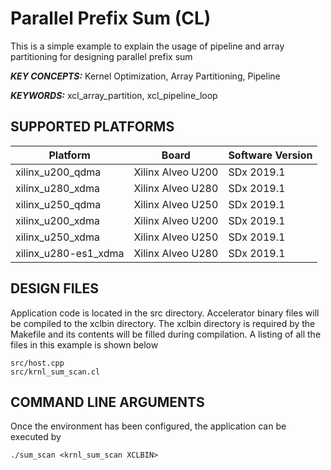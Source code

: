 Parallel Prefix Sum (CL)
======================

This is a simple example to explain the usage of pipeline and array partitioning for designing parallel prefix sum 

***KEY CONCEPTS:*** Kernel Optimization, Array Partitioning, Pipeline

***KEYWORDS:*** xcl_array_partition, xcl_pipeline_loop

## SUPPORTED PLATFORMS
Platform | Board             | Software Version
---------|-------------------|-----------------
xilinx_u200_qdma|Xilinx Alveo U200|SDx 2019.1
xilinx_u280_xdma|Xilinx Alveo U280|SDx 2019.1
xilinx_u250_qdma|Xilinx Alveo U250|SDx 2019.1
xilinx_u200_xdma|Xilinx Alveo U200|SDx 2019.1
xilinx_u250_xdma|Xilinx Alveo U250|SDx 2019.1
xilinx_u280-es1_xdma|Xilinx Alveo U280|SDx 2019.1


##  DESIGN FILES
Application code is located in the src directory. Accelerator binary files will be compiled to the xclbin directory. The xclbin directory is required by the Makefile and its contents will be filled during compilation. A listing of all the files in this example is shown below

```
src/host.cpp
src/krnl_sum_scan.cl
```

##  COMMAND LINE ARGUMENTS
Once the environment has been configured, the application can be executed by
```
./sum_scan <krnl_sum_scan XCLBIN>
```

